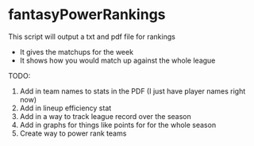 # fantasyPowerRankings
This script will output a txt and pdf file for rankings

- It gives the matchups for the week
- It shows how you would match up against the whole league


TODO:
1. Add in team names to stats in the PDF (I just have player names right now)
2. Add in lineup efficiency stat
3. Add in a way to track league record over the season
4. Add in graphs for things like points for for the whole season
5. Create way to power rank teams